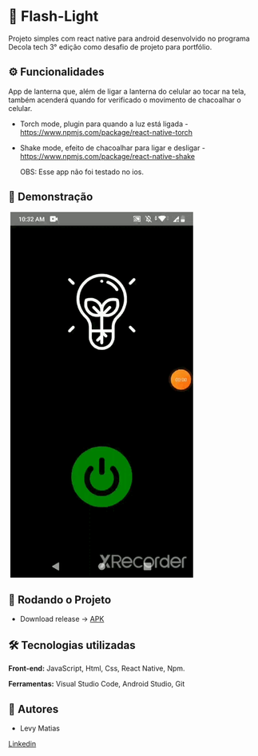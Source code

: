 # 📱 Flash-Light

Projeto simples com react native para android desenvolvido no programa Decola tech 3° edição como desafio de projeto para portfólio.



## ⚙️ Funcionalidades

App de lanterna que, além de ligar a lanterna do celular ao tocar na  tela, também acenderá quando for verificado o movimento de chacoalhar o celular.

- Torch mode, plugin para quando a luz está ligada - https://www.npmjs.com/package/react-native-torch

- Shake mode, efeito de chacoalhar para ligar e desligar - https://www.npmjs.com/package/react-native-shake

  

  OBS: Esse app não foi testado no ios.

  

## 🎨 Demonstração



​        ![Flash_demo.gif](https://github.com/LevyMatias/ImagensGithub/blob/main/img%20projetos/Flash_Light/Flash_demo.gif?raw=true)     

   

## 🚀 Rodando o Projeto



- Download release -> [APK](https://github.com/LevyMatias/Flash-Light_App/releases/tag/v1.1.1)

  

## 🛠️ Tecnologias utilizadas

**Front-end:** JavaScript, Html, Css, React Native, Npm.

**Ferramentas:** Visual Studio Code, Android Studio, Git




## 🦸 Autores

- Levy Matias

[Linkedin](https://www.linkedin.com/in/levy-matias/)